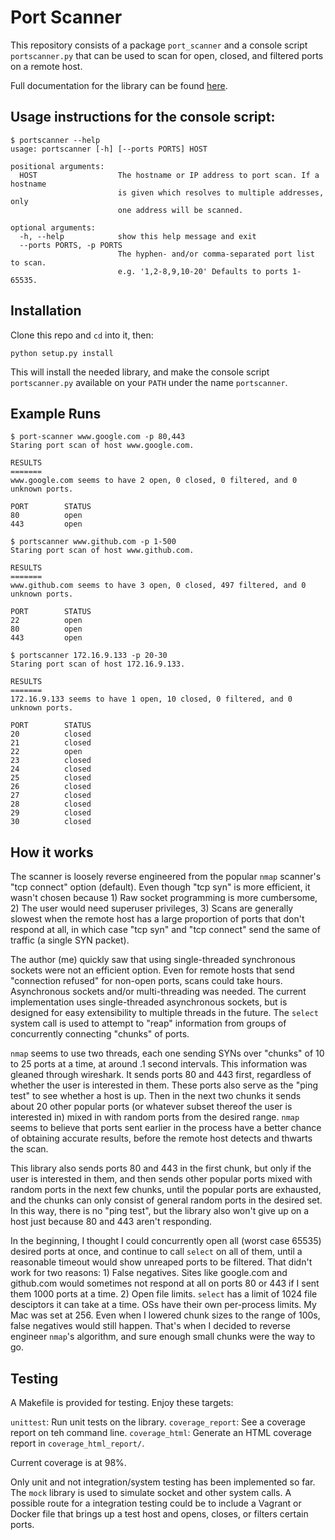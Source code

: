 # Port Scanner

This repository consists of a package ``port_scanner`` and a console script ``portscanner.py`` that can be used to scan for open, closed, and filtered ports on a remote host.

Full documentation for the library can be found [here](link).

## Usage instructions for the console script:

```
$ portscanner --help
usage: portscanner [-h] [--ports PORTS] HOST

positional arguments:
  HOST                  The hostname or IP address to port scan. If a hostname
                        is given which resolves to multiple addresses, only
                        one address will be scanned.

optional arguments:
  -h, --help            show this help message and exit
  --ports PORTS, -p PORTS
                        The hyphen- and/or comma-separated port list to scan.
                        e.g. '1,2-8,9,10-20' Defaults to ports 1-65535.
```

## Installation

Clone this repo and ``cd`` into it, then:

```
python setup.py install
```

This will install the needed library, and make the console script ``portscanner.py`` available on your ``PATH`` under the name ``portscanner``.

## Example Runs

```
$ port-scanner www.google.com -p 80,443
Staring port scan of host www.google.com.

RESULTS
=======
www.google.com seems to have 2 open, 0 closed, 0 filtered, and 0 unknown ports.

PORT        STATUS
80          open
443         open
```

```
$ portscanner www.github.com -p 1-500
Staring port scan of host www.github.com.

RESULTS
=======
www.github.com seems to have 3 open, 0 closed, 497 filtered, and 0 unknown ports.

PORT        STATUS
22          open
80          open
443         open
```

```
$ portscanner 172.16.9.133 -p 20-30
Staring port scan of host 172.16.9.133.

RESULTS
=======
172.16.9.133 seems to have 1 open, 10 closed, 0 filtered, and 0 unknown ports.

PORT        STATUS
20          closed
21          closed
22          open
23          closed
24          closed
25          closed
26          closed
27          closed
28          closed
29          closed
30          closed
```

## How it works

The scanner is loosely reverse engineered from the popular ``nmap`` scanner's "tcp connect" option (default). Even though "tcp syn" is more efficient, it wasn't chosen because 1) Raw socket programming is more cumbersome, 2) The user would need superuser privileges, 3) Scans are generally slowest when the remote host has a large proportion of ports that don't respond at all, in which case "tcp syn" and "tcp connect" send the same of traffic (a single SYN packet).

The author (me) quickly saw that using single-threaded synchronous sockets were not an efficient option. Even for remote hosts that send "connection refused" for non-open ports, scans could take hours. Asynchronous sockets and/or multi-threading was needed. The current implementation uses single-threaded asynchronous sockets, but is designed for easy extensibility to multiple threads in the future. The ``select`` system call is used to attempt to "reap" information from groups of concurrently connecting "chunks" of ports.

``nmap`` seems to use two threads, each one sending SYNs over "chunks" of 10 to 25 ports at a time, at around .1 second intervals. This information was gleaned through wireshark. It sends ports 80 and 443 first, regardless of whether the user is interested in them. These ports also serve as the "ping test" to see whether a host is up. Then in the next two chunks it sends about 20 other popular ports (or whatever subset thereof the user is interested in) mixed in with random ports from the desired range. ``nmap`` seems to believe that ports sent earlier in the process have a better chance of obtaining accurate results, before the remote host detects and thwarts the scan.

This library also sends ports 80 and 443 in the first chunk, but only if the user is interested in them, and then sends other popular ports mixed with random ports in the next few chunks, until the popular ports are exhausted, and the chunks can only consist of general random ports in the desired set. In this way, there is no "ping test", but the library also won't give up on a host just because 80 and 443 aren't responding.

In the beginning, I thought I could concurrently open all (worst case 65535) desired ports at once, and continue to call ``select`` on all of them, until a reasonable timeout would show unreaped ports to be filtered. That didn't work for two reasons: 1) False negatives. Sites like google.com and github.com would sometimes not respond at all on ports 80 or 443 if I sent them 1000 ports at a time. 2) Open file limits. ``select`` has a limit of 1024 file desciptors it can take at a time. OSs have their own per-process limits. My Mac was set at 256. Even when I lowered chunk sizes to the range of 100s, false negatives would still happen. That's when I decided to reverse engineer ``nmap``'s algorithm, and sure enough small chunks were the way to go.



## Testing

A Makefile is provided for testing. Enjoy these targets:

``unittest``: Run unit tests on the library.
``coverage_report``: See a coverage report on teh command line.
``coverage_html``: Generate an HTML coverage report in ``coverage_html_report/``.

Current coverage is at 98%.

Only unit and not integration/system testing has been implemented so far. The ``mock`` library is used to simulate socket and other system calls. A possible route for a integration testing could be to include a Vagrant or Docker file that brings up a test host and opens, closes, or filters certain ports.
